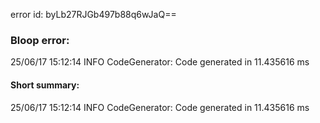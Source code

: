 error id: byLb27RJGb497b88q6wJaQ==
### Bloop error:

25/06/17 15:12:14 INFO CodeGenerator: Code generated in 11.435616 ms
#### Short summary: 

25/06/17 15:12:14 INFO CodeGenerator: Code generated in 11.435616 ms